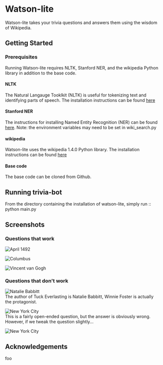 # Watson-lite
Watson-lite takes your trivia questions and answers them using the wisdom of Wikipedia. 

## Getting Started

### Prerequisites
Running Watson-lite requires NLTK, Stanford NER, and the wikipedia Python library in addition to the base code.

#### NLTK
The Natural Langauge Tooklkit (NLTK) is useful for tokenizing text and identifying parts of speech. The installation instructions can be found [here](http://www.nltk.org/install.html)

#### Stanford NER
The instructions for installing Named Entity Recognition (NER) can be found [here](https://nlp.stanford.edu/software/CRF-NER.shtml). Note: the environment variables may need to be set in wiki_search.py

#### wikipedia
Watson-lite uses the wikipedia 1.4.0 Python library. The installation instructions can be found [here](https://pypi.python.org/pypi/wikipedia/)

#### Base code
The base code can be cloned from Github.

## Running trivia-bot
From the directory containing the installation of watson-lite, simply run
::
	python main.py

## Screenshots

### Questions that work

![April 1492](https://github.com/jerryxu178/watson-lite/blob/master/screenshots/screenshot1.jpg?raw=true "when did Christopher Columbus sail the ocean blue?")  

![Columbus](https://github.com/jerryxu178/watson-lite/blob/master/screenshots/screenshot2.jpg?raw=true "where is the capital of Ohio?")  

![Vincent van Gogh](https://github.com/jerryxu178/watson-lite/blob/master/screenshots/screenshot3.jpg?raw=true "who painted Starry Night?")  

### Questions that don't work

![Natalie Babbitt](https://github.com/jerryxu178/watson-lite/blob/master/screenshots/screenshot4.jpg?raw=true "who is the author of Tuck Everlasting?")  
The author of Tuck Everlasting is Natalie Babbitt, Winnie Foster is actually the protagonist.

![New York City](https://github.com/jerryxu178/watson-lite/blob/master/screenshots/screenshot5.jpg?raw=true "where is the Freedom Tower?")  
This is a fairly open-ended question, but the answer is obviously wrong.  
However, if we tweak the question slightly...

![New York City](https://github.com/jerryxu178/watson-lite/blob/master/screenshots/screenshot6.jpg?raw=true "Where is the Freedom Tower located?")  

## Acknowledgements
foo